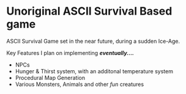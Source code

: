 # Unoriginal ASCII Survival Based game


ASCII Survival Game set in the near future, during a sudden Ice-Age.

Key Features I plan on implementing <i><b>eventually....</i></b>

<ul>
<li>NPCs</li>
<li>Hunger & Thirst system, with an additonal temperature system</li>
<li>Procedural Map Generation</li>
<li>Various Monsters, Animals and other <i>fun</i> creatures</li>
</ul>
